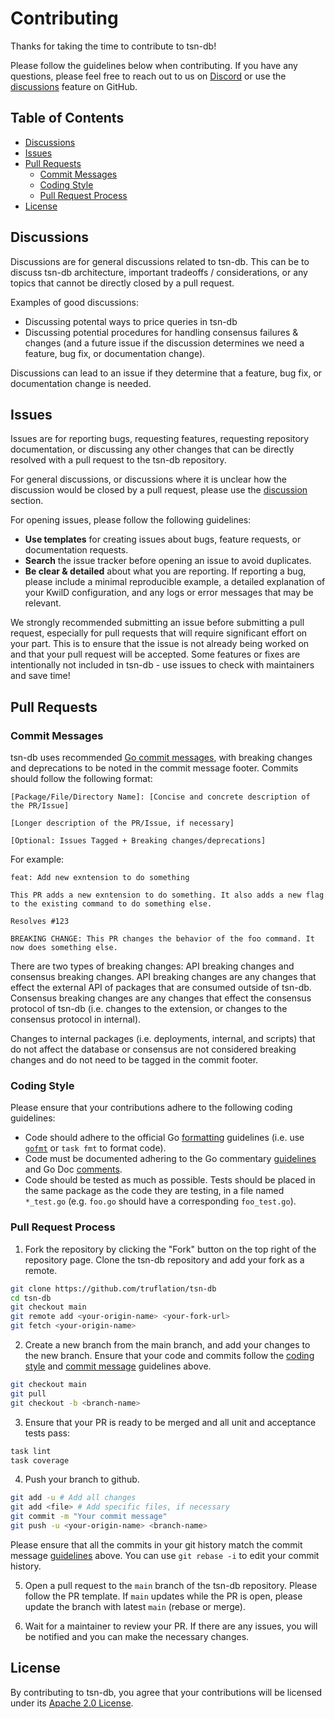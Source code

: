 # Contributing

Thanks for taking the time to contribute to tsn-db! 

Please follow the guidelines below when contributing. If you have any questions, please feel free to reach out to us on [Discord](https://discord.com/invite/5AMCBYxfW4) or use the [discussions](https://github.com/truflation/tsn-db/discussions) feature on GitHub.

## Table of Contents

- [Discussions](#discussions)
- [Issues](#issues)
- [Pull Requests](#pull-requests)
    - [Commit Messages](#commit-messages)
    - [Coding Style](#coding-style)
    - [Pull Request Process](#pull-request-process)
- [License](#license)

## Discussions

Discussions are for general discussions related to tsn-db. This can be to discuss tsn-db architecture, important tradeoffs / considerations, or any topics that cannot be directly closed by a pull request.

Examples of good discussions:

- Discussing potental ways to price queries in tsn-db
- Discussing potential procedures for handling consensus failures & changes (and a future issue if the discussion determines we need a feature, bug fix, or documentation change).

Discussions can lead to an issue if they determine that a feature, bug fix, or documentation change is needed.

## Issues

Issues are for reporting bugs, requesting features, requesting repository documentation, or discussing any other changes that can be directly resolved with a pull request to the tsn-db repository.

For general discussions, or discussions where it is unclear how the discussion would be closed by a pull request, please use the [discussion](https://github.com/truflation/tsn-db/discussions) section.

For opening issues, please follow the following guidelines:

- **Use templates** for creating issues about bugs, feature requests, or documentation requests.
- **Search** the issue tracker before opening an issue to avoid duplicates.
- **Be clear & detailed** about what you are reporting. If reporting a bug, please include a minimal reproducible example, a detailed explanation of your KwilD configuration, and any logs or error messages that may be relevant. 

We strongly recommended submitting an issue before submitting a pull request, especially for pull requests that will require significant effort on your part. This is to ensure that the issue is not already being worked on and that your pull request will be accepted. Some features or fixes are intentionally not included in tsn-db - use issues to check with maintainers and save time!

## Pull Requests

### Commit Messages

tsn-db uses recommended [Go commit messages](https://go.dev/doc/contribute#commit_messages), with breaking changes and deprecations to be noted in the commit message footer. Commits should follow the following format:

```
[Package/File/Directory Name]: [Concise and concrete description of the PR/Issue]

[Longer description of the PR/Issue, if necessary]

[Optional: Issues Tagged + Breaking changes/deprecations]
```

For example:

```
feat: Add new exntension to do something

This PR adds a new exntension to do something. It also adds a new flag to the existing command to do something else.

Resolves #123

BREAKING CHANGE: This PR changes the behavior of the foo command. It now does something else.
```

There are two types of breaking changes: API breaking changes and consensus breaking changes. API breaking changes are any changes that effect the external API of packages that are consumed outside of tsn-db. Consensus breaking changes are any changes that effect the consensus protocol of tsn-db (i.e. changes to the extension, or changes to the consensus protocol in internal).

Changes to internal packages (i.e. deployments, internal, and scripts) that do not affect the database or consensus are not considered breaking changes and do not need to be tagged in the commit footer.

### Coding Style

Please ensure that your contributions adhere to the following coding guidelines:

- Code should adhere to the official Go [formatting](https://go.dev/doc/effective_go#formatting) guidelines (i.e. use [`gofmt`](https://pkg.go.dev/cmd/gofmt) or `task fmt` to format code).
- Code must be documented adhering to the Go commentary [guidelines](https://go.dev/doc/effective_go#commentary) and Go Doc [comments](https://go.dev/doc/comment).
- Code should be tested as much as possible. Tests should be placed in the same package as the code they are testing, in a file named `*_test.go` (e.g. `foo.go` should have a corresponding `foo_test.go`).

### Pull Request Process

1. Fork the repository by clicking the "Fork" button on the top right of the repository page. Clone the tsn-db repository and add your fork as a remote.

```bash
git clone https://github.com/truflation/tsn-db
cd tsn-db
git checkout main
git remote add <your-origin-name> <your-fork-url>
git fetch <your-origin-name>
```

2. Create a new branch from the main branch, and add your changes to the new branch. Ensure that your code and commits follow the [coding style](#coding-style) and [commit message](#commit-messages) guidelines above.

```bash
git checkout main
git pull
git checkout -b <branch-name>
```

3. Ensure that your PR is ready to be merged and all unit and acceptance tests pass:

```bash
task lint
task coverage
```

4. Push your branch to github.

```bash
git add -u # Add all changes
git add <file> # Add specific files, if necessary
git commit -m "Your commit message"
git push -u <your-origin-name> <branch-name>
```

Please ensure that all the commits in your git history match the commit message [guidelines](#commit-messages) above. You can use `git rebase -i` to edit your commit history.

5. Open a pull request to the `main` branch of the tsn-db repository. Please follow the PR template. If `main` updates while the PR is open, please update the branch with latest `main` (rebase or merge).

6. Wait for a maintainer to review your PR. If there are any issues, you will be notified and you can make the necessary changes.

## License

By contributing to tsn-db, you agree that your contributions will be licensed under its [Apache 2.0 License](https://www.apache.org/licenses/LICENSE-2.0).
